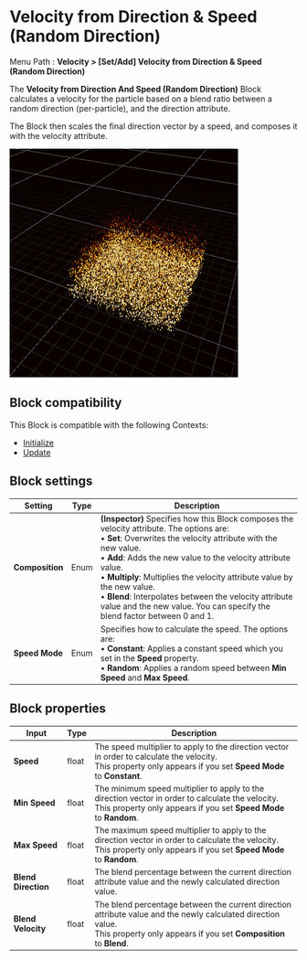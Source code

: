 # Velocity from Direction & Speed (Random Direction)

Menu Path : **Velocity > [Set/Add] Velocity from Direction & Speed (Random Direction)**

The **Velocity from Direction And Speed (Random Direction)** Block calculates a velocity for the particle based on a blend ratio between a random direction (per-particle), and the direction attribute.

The Block then scales the final direction vector by a speed, and composes it with the velocity attribute.

![](Images/Block-VelocityFromDirection&Speed(RandomDirection)Example.gif)

## Block compatibility

This Block is compatible with the following Contexts:

- [Initialize](Context-Initialize.md)
- [Update](Context-Update.md)

## Block settings

| **Setting**     | **Type** | **Description**                                              |
| --------------- | -------- | ------------------------------------------------------------ |
| **Composition** | Enum     | **(Inspector)** Specifies how this Block composes the velocity attribute. The options are:<br/>&#8226; **Set**: Overwrites the velocity attribute with the new value.<br/>&#8226; **Add**: Adds the new value to the velocity attribute value.<br/>&#8226; **Multiply**: Multiplies the velocity attribute value by the new value.<br/>&#8226; **Blend**: Interpolates between the velocity attribute value and the new value. You can specify the blend factor between 0 and 1. |
| **Speed Mode**  | Enum     | Specifies how to calculate the speed. The options are:<br/>&#8226; **Constant**: Applies a constant speed which you set in the **Speed** property.<br/>&#8226; **Random**: Applies a random speed between **Min Speed** and **Max** **Speed**. |

## Block properties

| **Input**           | **Type** | **Description**                                              |
| ------------------- | -------- | ------------------------------------------------------------ |
| **Speed**           | float    | The speed multiplier to apply to the direction vector in order to calculate the velocity.<br/>This property only appears if you set **Speed Mode** to **Constant**. |
| **Min Speed**       | float    | The minimum speed multiplier to apply to the direction vector in order to calculate the velocity.<br/>This property only appears if you set **Speed Mode** to **Random**. |
| **Max Speed**       | float    | The maximum speed multiplier to apply to the direction vector in order to calculate the velocity.<br/>This property only appears if you set **Speed Mode** to **Random**. |
| **Blend Direction** | float    | The blend percentage between the current direction attribute value and the newly calculated direction value. |
| **Blend Velocity**  | float    | The blend percentage between the current direction attribute value and the newly calculated direction value.<br/>This property only appears if you set **Composition** to **Blend**. |